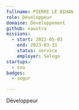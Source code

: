 ```yaml
---
fullname: PIERRE LE BIHAN
role: Développeur
domaine: Développement
github: naustra
missions:
  - start: 2022-05-03
    end: 2023-03-31
    status: service
    employer: Selego
startups:
  - snu
badges:
  - segur

---
```



Développeur 
